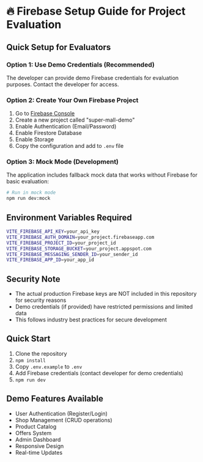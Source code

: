 # 🔥 Firebase Setup Guide for Project Evaluation

## Quick Setup for Evaluators

### Option 1: Use Demo Credentials (Recommended)
The developer can provide demo Firebase credentials for evaluation purposes. Contact the developer for access.

### Option 2: Create Your Own Firebase Project
1. Go to [Firebase Console](https://console.firebase.google.com/)
2. Create a new project called "super-mall-demo"
3. Enable Authentication (Email/Password)
4. Enable Firestore Database
5. Enable Storage
6. Copy the configuration and add to `.env` file

### Option 3: Mock Mode (Development)
The application includes fallback mock data that works without Firebase for basic evaluation:

```bash
# Run in mock mode
npm run dev:mock
```

## Environment Variables Required

```bash
VITE_FIREBASE_API_KEY=your_api_key
VITE_FIREBASE_AUTH_DOMAIN=your_project.firebaseapp.com
VITE_FIREBASE_PROJECT_ID=your_project_id
VITE_FIREBASE_STORAGE_BUCKET=your_project.appspot.com
VITE_FIREBASE_MESSAGING_SENDER_ID=your_sender_id
VITE_FIREBASE_APP_ID=your_app_id
```

## Security Note
- The actual production Firebase keys are NOT included in this repository for security reasons
- Demo credentials (if provided) have restricted permissions and limited data
- This follows industry best practices for secure development

## Quick Start
1. Clone the repository
2. `npm install`
3. Copy `.env.example` to `.env`
4. Add Firebase credentials (contact developer for demo credentials)
5. `npm run dev`

## Demo Features Available
- User Authentication (Register/Login)
- Shop Management (CRUD operations)
- Product Catalog
- Offers System
- Admin Dashboard
- Responsive Design
- Real-time Updates
